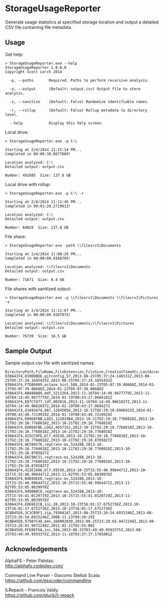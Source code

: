 StorageUsageReporter
====================

Generate usage statistics at specified storage location and output a detailed CSV file containing file metadata.

Usage
-----

Get help:

	> StorageUsageReporter.exe --help
	StorageUsageReporter 1.0.0.0
	Copyright Scott Lerch 2014
	
	  -p, --paths       Required. Paths to perform recursive analysis.
	
	  -o, --output      (Default: output.csv) Output file to store analysis.
	
	  -s, --sanitize    (Default: False) Randomize identifiable names.
	
	  -r, --rollup      (Default: False) Rollup metadata to directory level.
	
	  --help            Display this help screen.
	  
Local drive:

	> StorageUsageReporter.exe -p C:\
	
	Starting at 2/4/2014 11:15:14 PM...
	Completed in 00:00:30.8677660!
	
	Location analyzed: C:\
	Detailed output: output.csv
	
	Number: 492885  Size: 137.9 GB

Local drive with rollup:

	> StorageUsageReporter.exe -p C:\ -r
	
	Starting at 2/4/2014 11:12:40 PM...
	Completed in 00:01:20.2719613!
	
	Location analyzed: C:\
	Detailed output: output.csv
	
	Number: 64029  Size: 137.8 GB

File share:

	> StorageUsageReporter.exe -path \\filesrv1\Documents

	Starting at 2/4/2014 11:08:28 PM...
	Completed in 00:00:09.8168705!

	Location analyzed: \\filesrv1\Documents
	Detailed output: output.csv

	Number: 71671  Size: 8.4 GB

File shares with sanitized output:

	> StorageUsageReporter.exe -p \\filesrv1\Documents \\filesrv1\Pictures -s

	Starting at 2/4/2014 11:11:07 PM...
	Completed in 00:00:09.9287875!

	Location analyzed: \\filesrv1\Documents;\\filesrv1\Pictures
	Detailed output: output.csv

	Number: 76739  Size: 18.5 GB

Sample Output
-------------

Sample output.csv file with sanitized names:

    DirectoryPath,FileName,FileExtension,FileSize,CreationTimeUtc,LastAccessTimeUtc,LastWriteTimeUtc
    830A41F4,830DDBDE,gitconfig,57,2013-08-25T05:37:24.146531Z,2013-08-25T05:37:24.1645425Z,2013-08-25T05:37:24.1655432Z
    830A41F4,F7D86809,octave_hist,588,2014-01-23T05:07:39.08688Z,2014-01-23T05:07:39.08688Z,2014-01-23T05:07:39.08688Z
    830A41F4,ABA88AB9,mdf,3211264,2013-11-16T04:14:49.9477779Z,2013-11-16T04:14:49.9477779Z,2014-01-19T00:43:17.0684181Z
    830A41F4,E87C7477,ldf,802816,2013-11-16T04:14:49.9661037Z,2013-11-16T04:14:49.9661037Z,2014-01-19T00:43:17.069427Z
    830A41F4,43492A74,DAT,12845056,2013-10-21T02:29:10.6986923Z,2014-01-19T00:43:40.7219919Z,2014-01-19T00:43:40.7219919Z
    830A41F4,E0068FBB,LOG1,12201984,2013-10-21T02:29:10.7768018Z,2013-10-21T02:29:10.7768018Z,2013-10-21T02:29:10.7768018Z
    830A41F4,E0068FBE,LOG2,4657152,2013-10-21T02:29:10.7768018Z,2013-10-21T02:29:10.7768018Z,2013-10-21T02:29:10.7768018Z
    830A41F4,415CC0FD,blf,65536,2013-10-21T02:29:10.7768018Z,2013-10-21T02:29:10.7768018Z,2013-10-21T02:29:10.8705827Z
    830A41F4,AE594576,regtrans-ms,524288,2013-10-21T02:29:10.7768018Z,2013-10-21T02:29:10.7768018Z,2013-10-21T02:29:10.8705827Z
    830A41F4,E6C98C51,regtrans-ms,524288,2013-10-21T02:29:10.7768018Z,2013-10-21T02:29:10.7768018Z,2013-10-21T02:29:10.8705827Z
    830A41F4,422E1686,blf,65536,2013-10-25T15:55:40.9964471Z,2013-10-25T15:55:40.9964471Z,2013-11-02T05:53:05.8839978Z
    830A41F4,B4B49EED,regtrans-ms,524288,2013-10-25T15:55:40.9964471Z,2013-10-25T15:55:40.9964471Z,2013-11-02T05:53:05.8839978Z
    830A41F4,949980C8,regtrans-ms,524288,2013-10-25T15:55:41.0120719Z,2013-10-25T15:55:41.0120719Z,2013-11-02T05:53:05.8839978Z
    830A41F4,E8E6E2CB,ini,20,2013-10-23T16:01:17.6752736Z,2013-10-23T16:01:17.6752736Z,2013-10-23T16:01:17.6752736Z
    8C8B45E0,3C3CB9F1,zip,79304187,2013-08-25T23:26:54.6915246Z,2013-08-25T23:26:54.6915246Z,2008-11-23T00:39:29Z
    8C8B45E0,57987C48,m4v,260902030,2013-08-25T23:28:03.9472248Z,2013-08-25T23:28:03.9472248Z,2011-02-21T02:55:08Z
    8C8B45E0,FFE0EF6A,ini,504,2013-08-25T03:49:49.9593375Z,2013-08-25T03:49:49.9593375Z,2013-11-18T03:37:37.1705881Z


Acknowledgements
----------------

AlphaFS - Peter Palotas:  
http://alphafs.codeplex.com/

Command Line Parser - Giacomo Stelluti Scala:  
https://github.com/gsscoder/commandline

ILRepack - Francois Valdy:  
https://github.com/gluck/il-repack
